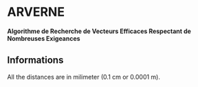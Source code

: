 # ARVERNE
**Algorithme de Recherche de Vecteurs Efficaces Respectant de Nombreuses Exigeances**

## Informations
All the distances are in milimeter (0.1 cm or 0.0001 m).
